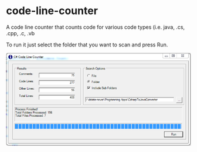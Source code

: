 # code-line-counter
A code line counter that counts code for various code types (i.e. java, .cs, .cpp, .c, .vb

To run it just select the folder that you want to scan and press Run.

![alt text](https://github.com/fernandozamoraj/code-line-counter/blob/master/code-line-counter-screenshot.PNG "Logo Title Text 1")


